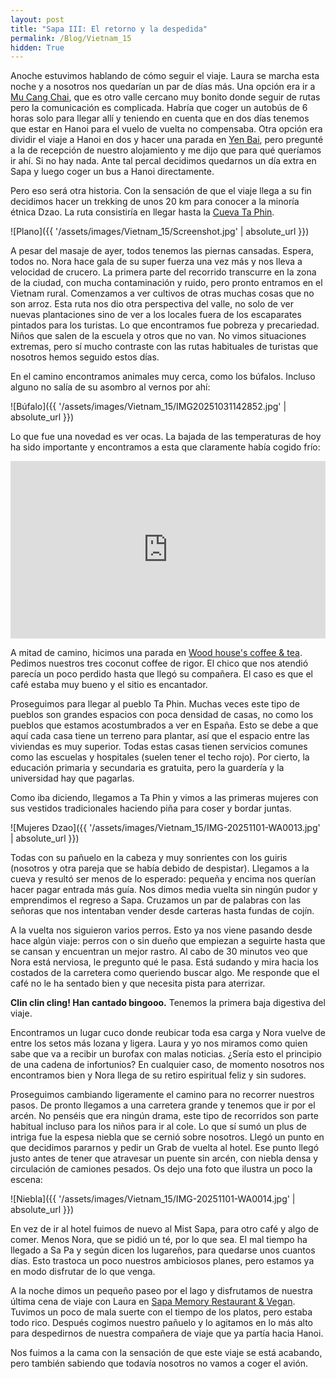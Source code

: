 ```yaml
---
layout: post
title: "Sapa III: El retorno y la despedida"
permalink: /Blog/Vietnam_15
hidden: True
---
```


Anoche estuvimos hablando de cómo seguir el viaje. Laura se marcha esta noche y a nosotros nos quedarían un par de días más. Una opción era ir a [Mu Cang Chai](https://maps.app.goo.gl/JVRvbXeoLW2YjP1Y8), que es otro valle cercano muy bonito donde seguir de rutas pero la comunicación es complicada. Habría que coger un autobús de 6 horas solo para llegar allí y teniendo en cuenta que en dos días tenemos que estar en Hanoi para el vuelo de vuelta no compensaba. Otra opción era dividir el viaje a Hanoi en dos y hacer una parada en [Yen Bai](https://maps.app.goo.gl/qnYXJNoYRZmeU3Yt7), pero pregunté a la de recepción de nuestro alojamiento y me dijo que para qué queríamos ir ahí. Si no hay nada. Ante tal percal decidimos quedarnos un día extra en Sapa y luego coger un bus a Hanoi directamente.

Pero eso será otra historia. Con la sensación de que el viaje llega a su fin decidimos hacer un trekking de unos 20 km para conocer a la minoría étnica Dzao. La ruta consistiría en llegar hasta la [Cueva Ta Phin](https://maps.app.goo.gl/W2RpDT6WHYnMf97RA).  

![Plano]({{ '/assets/images/Vietnam_15/Screenshot.jpg' | absolute_url }})

A pesar del masaje de ayer, todos tenemos las piernas cansadas. Espera, todos no. Nora hace gala de su super fuerza una vez más y nos lleva a velocidad de crucero. La primera parte del recorrido transcurre en la zona de la ciudad, con mucha contaminación y ruido, pero pronto entramos en el Vietnam rural. Comenzamos a ver cultivos de otras muchas cosas que no son arroz. Esta ruta nos dio otra perspectiva del valle, no solo de ver nuevas plantaciones sino de ver a los locales fuera de los escaparates pintados para los turistas. Lo que encontramos fue pobreza y precariedad. Niños que salen de la escuela y otros que no van. No vimos situaciones extremas, pero sí mucho contraste con las rutas habituales de turistas que nosotros hemos seguido estos días.

En el camino encontramos animales muy cerca, como los búfalos. Incluso alguno no salía de su asombro al vernos por ahí:  

![Búfalo]({{ '/assets/images/Vietnam_15/IMG20251031142852.jpg' | absolute_url }})

Lo que fue una novedad es ver ocas. La bajada de las temperaturas de hoy ha sido importante y encontramos a esta que claramente había cogido frío:

<div style="position: relative; padding-bottom: 56.25%; height: 0; overflow: hidden; max-width: 100%;">
  <iframe 
    src="https://www.youtube.com/embed/0SjrAH3lsjc" 
    title="Video de las ocas" 
    frameborder="0" 
    allowfullscreen 
    style="position: absolute; top: 0; left: 0; width: 100%; height: 100%;">
  </iframe>
</div>

A mitad de camino, hicimos una parada en [Wood house's coffee & tea](https://maps.app.goo.gl/NQfSgrbz1ciuSrq48). Pedimos nuestros tres coconut coffee de rigor. El chico que nos atendió parecía un poco perdido hasta que llegó su compañera. El caso es que el café estaba muy bueno y el sitio es encantador.  

Proseguimos para llegar al pueblo Ta Phin. Muchas veces este tipo de pueblos son grandes espacios con poca densidad de casas, no como los pueblos que estamos acostumbrados a ver en España. Esto se debe a que aquí cada casa tiene un terreno para plantar, así que el espacio entre las viviendas es muy superior. Todas estas casas tienen servicios comunes como las escuelas y hospitales (suelen tener el techo rojo). Por cierto, la educación primaria y secundaria es gratuita, pero la guardería y la universidad hay que pagarlas.  

Como iba diciendo, llegamos a Ta Phin y vimos a las primeras mujeres con sus vestidos tradicionales haciendo piña para coser y bordar juntas.  

![Mujeres Dzao]({{ '/assets/images/Vietnam_15/IMG-20251101-WA0013.jpg' | absolute_url }})

Todas con su pañuelo en la cabeza y muy sonrientes con los guiris (nosotros y otra pareja que se había debido de despistar). Llegamos a la cueva y resultó ser menos de lo esperado: pequeña y encima nos querían hacer pagar entrada más guía. Nos dimos media vuelta sin ningún pudor y emprendimos el regreso a Sapa. Cruzamos un par de palabras con las señoras que nos intentaban vender desde carteras hasta fundas de cojín.  

A la vuelta nos siguieron varios perros. Esto ya nos viene pasando desde hace algún viaje: perros con o sin dueño que empiezan a seguirte hasta que se cansan y encuentran un mejor rastro. Al cabo de 30 minutos veo que Nora está nerviosa, le pregunto qué le pasa. Está sudando y mira hacia los costados de la carretera como queriendo buscar algo. Me responde que el café no le ha sentado bien y que necesita pista para aterrizar.  

**Clin clin cling! Han cantado bingooo.** Tenemos la primera baja digestiva del viaje.  

Encontramos un lugar cuco donde reubicar toda esa carga y Nora vuelve de entre los setos más lozana y ligera. Laura y yo nos miramos como quien sabe que va a recibir un burofax con malas noticias. ¿Sería esto el principio de una cadena de infortunios? En cualquier caso, de momento nosotros nos encontramos bien y Nora llega de su retiro espiritual feliz y sin sudores.  

Proseguimos cambiando ligeramente el camino para no recorrer nuestros pasos. De pronto llegamos a una carretera grande y tenemos que ir por el arcén. No penséis que era ningún drama, este tipo de recorridos son parte habitual incluso para los niños para ir al cole. Lo que sí sumó un plus de intriga fue la espesa niebla que se cernió sobre nosotros. Llegó un punto en que decidimos pararnos y pedir un Grab de vuelta al hotel. Ese punto llegó justo antes de tener que atravesar un puente sin arcén, con niebla densa y circulación de camiones pesados. Os dejo una foto que ilustra un poco la escena:  

![Niebla]({{ '/assets/images/Vietnam_15/IMG-20251101-WA0014.jpg' | absolute_url }})

En vez de ir al hotel fuimos de nuevo al Mist Sapa, para otro café y algo de comer. Menos Nora, que se pidió un té, por lo que sea. El mal tiempo ha llegado a Sa Pa y según dicen los lugareños, para quedarse unos cuantos días. Esto trastoca un poco nuestros ambiciosos planes, pero estamos ya en modo disfrutar de lo que venga.  

A la noche dimos un pequeño paseo por el lago y disfrutamos de nuestra última cena de viaje con Laura en [Sapa Memory Restaurant & Vegan](https://maps.app.goo.gl/oL4Cd5A7NE6aCvScA). Tuvimos un poco de mala suerte con el tiempo de los platos, pero estaba todo rico. Después cogimos nuestro pañuelo y lo agitamos en lo más alto para despedirnos de nuestra compañera de viaje que ya partía hacia Hanoi.  

Nos fuimos a la cama con la sensación de que este viaje se está acabando, pero también sabiendo que todavía nosotros no vamos a coger el avión.